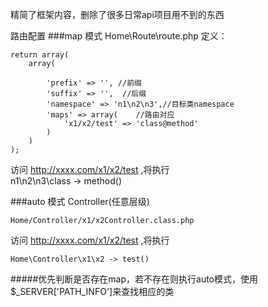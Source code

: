 
精简了框架内容，删除了很多日常api项目用不到的东西

路由配置 
###map 模式
Home\Route\route.php 定义：

    return array(
        array(
            
            'prefix' => '', //前缀
            'suffix' => '',  //后缀
            'namespace' => 'n1\n2\n3',//目标类namespace
            'maps' => array(    //路由对应
                'x1/x2/test' => 'class@method'
            )
        )
    );


访问 http://xxxx.com/x1/x2/test ,将执行  
    n1\n2\n3\class -> method()
    


###auto 模式
Controller(任意层级)

    Home/Controller/x1/x2Controller.class.php

访问 http://xxxx.com/x1/x2/test ,将执行  

    Home\Controller\x1\x2 -> test()
    
#####优先判断是否存在map，若不存在则执行auto模式，使用$_SERVER['PATH_INFO']来查找相应的类
